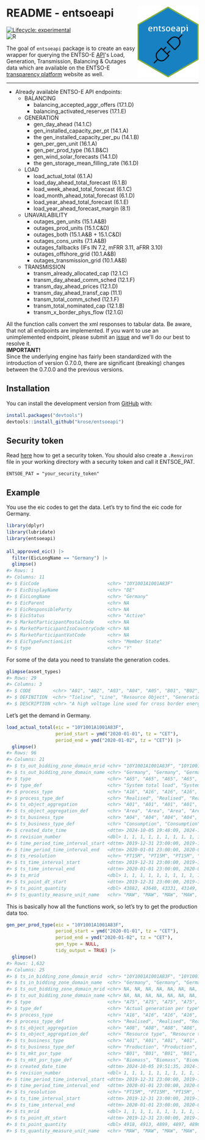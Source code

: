 # README - entsoeapi <img src="man/figures/sticker.png" width="160px" align="right" />

<!-- badges: start -->
[![Lifecycle:
experimental](https://lifecycle.r-lib.org/articles/figures/lifecycle-experimental.svg)](https://lifecycle.r-lib.org/articles/stages.html#experimental)    
![R](https://img.shields.io/badge/r-%23276DC3.svg?style=for-the-badge&logo=r&logoColor=white)    
<!-- badges: end -->

The goal of `entsoeapi` package is to create an easy wrapper for querying the
ENTSO-E [API](https://transparency.entsoe.eu/content/static_content/Static%20content/web%20api/Guide.html)'s
Load, Generation, Transmission, Balancing & Outages data which are available on the ENTSO-E [transparency
platform](https://transparency.entsoe.eu/) website as well.    

---     

-   Already available ENTSO-E API endpoints:
    -   BALANCING
        -   balancing_accepted_aggr_offers (17.1.D)
        -   balancing_activated_reserves (17.1.E)
    -   GENERATION
        -   gen_day_ahead (14.1.C)
        -   gen_installed_capacity_per_pt (14.1.A)
        -   the gen_installed_capacity_per_pu (14.1.B)
        -   gen_per_gen_unit (16.1.A)
        -   gen_per_prod_type (16.1.B&C)
        -   gen_wind_solar_forecasts (14.1.D)
        -   the gen_storage_mean_filling_rate (16.1.D)
    -   LOAD
        -   load_actual_total (6.1.A)
        -   load_day_ahead_total_forecast (6.1.B)
        -   load_week_ahead_total_forecast (6.1.C)
        -   load_month_ahead_total_forecast (6.1.D)
        -   load_year_ahead_total_forecast (6.1.E)
        -   load_year_ahead_forecast_margin (8.1)
    -   UNAVAILABILITY
        -   outages_gen_units (15.1.A&B)
        -   outages_prod_units (15.1.C&D)
        -   outages_both (15.1.A&B + 15.1.C&D)
        -   outages_cons_units (7.1.A&B)
        -   outages_fallbacks (IFs IN 7.2, mFRR 3.11, aFRR 3.10)
        -   outages_offshore_grid (10.1.A&B)
        -   outages_transmission_grid (10.1.A&B)
    -   TRANSMISSION
        -   transm_already_allocated_cap (12.1.C)
        -   transm_day_ahead_comm_sched (12.1.F)
        -   transm_day_ahead_prices (12.1.D)
        -   transm_day_ahead_transf_cap (11.1)
        -   transm_total_comm_sched (12.1.F)
        -   transm_total_nominated_cap (12.1.B)
        -   transm_x_border_phys_flow (12.1.G)

All the function calls convert the xml responses to tabular data. Be aware, that not all endpoints are implemented.
If you want to use an unimplemented endpoint, please submit an [issue](https://github.com/krose/entsoeapi/issues) 
and we'll do our best to resolve it.    
<b>IMPORTANT!</b>    
Since the underlying engine has fairly been standardized with the introduction of version 0.7.0.0, 
there are significant (breaking) changes between the 0.7.0.0 and the previous versions.

## Installation

You can install the development version from [GitHub](https://github.com/) with:

``` r
install.packages("devtools")
devtools::install_github("krose/entsoeapi")
```

## Security token

Read
[here](https://transparency.entsoe.eu/content/static_content/Static%20content/web%20api/Guide.html#_authentication_and_authorisation)
how to get a security token. You should also create a `.Renviron` file in your
working directory with a security token and call it ENTSOE_PAT.

```         
ENTSOE_PAT = "your_security_token"
```

## Example

You use the eic codes to get the data. Let’s try to find the eic code for
Germany.

``` r
library(dplyr)
library(lubridate)
library(entsoeapi)

all_approved_eic() |>
  filter(EicLongName == "Germany") |>
  glimpse()
#> Rows: 1
#> Columns: 11
#> $ EicCode                         <chr> "10Y1001A1001A83F"
#> $ EicDisplayName                  <chr> "DE"
#> $ EicLongName                     <chr> "Germany"
#> $ EicParent                       <chr> NA
#> $ EicResponsibleParty             <chr> NA
#> $ EicStatus                       <chr> "Active"
#> $ MarketParticipantPostalCode     <chr> NA
#> $ MarketParticipantIsoCountryCode <chr> NA
#> $ MarketParticipantVatCode        <chr> NA
#> $ EicTypeFunctionList             <chr> "Member State"
#> $ type                            <chr> "Y"
```

For some of the data you need to translate the generation codes.

``` r
glimpse(asset_types)
#> Rows: 29
#> Columns: 3
#> $ CODE        <chr> "A01", "A02", "A03", "A04", "A05", "B01", "B02", "B0…
#> $ DEFINITION  <chr> "Tieline", "Line", "Resource Object", "Generation", …
#> $ DESCRIPTION <chr> "A high voltage line used for cross border energy in…

```

Let’s get the demand in Germany.

``` r
load_actual_total(eic = "10Y1001A1001A83F",
                  period_start = ymd("2020-01-01", tz = "CET"),
                  period_end = ymd("2020-01-02", tz = "CET")) |>
  glimpse()
#> Rows: 96
#> Columns: 21
#> $ ts_out_bidding_zone_domain_mrid <chr> "10Y1001A1001A83F", "10Y1001A1001A83F", "1…
#> $ ts_out_bidding_zone_domain_name <chr> "Germany", "Germany", "Germany", "Germany"…
#> $ type                            <chr> "A65", "A65", "A65", "A65", "A65", "A65", …
#> $ type_def                        <chr> "System total load", "System total load", …
#> $ process_type                    <chr> "A16", "A16", "A16", "A16", "A16", "A16", …
#> $ process_type_def                <chr> "Realised", "Realised", "Realised", "Reali…
#> $ ts_object_aggregation           <chr> "A01", "A01", "A01", "A01", "A01", "A01", …
#> $ ts_object_aggregation_def       <chr> "Area", "Area", "Area", "Area", "Area", "A…
#> $ ts_business_type                <chr> "A04", "A04", "A04", "A04", "A04", "A04", …
#> $ ts_business_type_def            <chr> "Consumption", "Consumption", "Consumption…
#> $ created_date_time               <dttm> 2024-10-05 19:48:09, 2024-10-05 19:48:09,…
#> $ revision_number                 <dbl> 1, 1, 1, 1, 1, 1, 1, 1, 1, 1, 1, 1, 1, 1, …
#> $ time_period_time_interval_start <dttm> 2019-12-31 23:00:00, 2019-12-31 23:00:00,…
#> $ time_period_time_interval_end   <dttm> 2020-01-01 23:00:00, 2020-01-01 23:00:00,…
#> $ ts_resolution                   <chr> "PT15M", "PT15M", "PT15M", "PT15M", "PT15M…
#> $ ts_time_interval_start          <dttm> 2019-12-31 23:00:00, 2019-12-31 23:00:00,…
#> $ ts_time_interval_end            <dttm> 2020-01-01 23:00:00, 2020-01-01 23:00:00,…
#> $ ts_mrid                         <dbl> 1, 1, 1, 1, 1, 1, 1, 1, 1, 1, 1, 1, 1, 1, …
#> $ ts_point_dt_start               <dttm> 2019-12-31 23:00:00, 2019-12-31 23:15:00,…
#> $ ts_point_quantity               <dbl> 43882, 43640, 43331, 43149, 43017, 42806, …
#> $ ts_quantity_measure_unit_name   <chr> "MAW", "MAW", "MAW", "MAW", "MAW", "MAW", …
```

This is basically how all the functions work, so let’s try to get the production
data too.

``` r
gen_per_prod_type(eic = "10Y1001A1001A83F", 
                  period_start = ymd("2020-01-01", tz = "CET"),
                  period_end = ymd("2020-01-02", tz = "CET"),
                  gen_type = NULL,
                  tidy_output = TRUE) |>
  glimpse()
#> Rows: 1,632
#> Columns: 25
#> $ ts_in_bidding_zone_domain_mrid  <chr> "10Y1001A1001A83F", "10Y1001A1001A83F", "10Y100…
#> $ ts_in_bidding_zone_domain_name  <chr> "Germany", "Germany", "Germany", "Germany", "Ge…
#> $ ts_out_bidding_zone_domain_mrid <chr> NA, NA, NA, NA, NA, NA, NA, NA, NA, NA, NA, NA,…
#> $ ts_out_bidding_zone_domain_name <chr> NA, NA, NA, NA, NA, NA, NA, NA, NA, NA, NA, NA,…
#> $ type                            <chr> "A75", "A75", "A75", "A75", "A75", "A75", "A75"…
#> $ type_def                        <chr> "Actual generation per type", "Actual generatio…
#> $ process_type                    <chr> "A16", "A16", "A16", "A16", "A16", "A16", "A16"…
#> $ process_type_def                <chr> "Realised", "Realised", "Realised", "Realised",…
#> $ ts_object_aggregation           <chr> "A08", "A08", "A08", "A08", "A08", "A08", "A08"…
#> $ ts_object_aggregation_def       <chr> "Resource type", "Resource type", "Resource typ…
#> $ ts_business_type                <chr> "A01", "A01", "A01", "A01", "A01", "A01", "A01"…
#> $ ts_business_type_def            <chr> "Production", "Production", "Production", "Prod…
#> $ ts_mkt_psr_type                 <chr> "B01", "B01", "B01", "B01", "B01", "B01", "B01"…
#> $ ts_mkt_psr_type_def             <chr> "Biomass", "Biomass", "Biomass", "Biomass", "Bi…
#> $ created_date_time               <dttm> 2024-10-05 19:51:35, 2024-10-05 19:51:35, 2024…
#> $ revision_number                 <dbl> 1, 1, 1, 1, 1, 1, 1, 1, 1, 1, 1, 1, 1, 1, 1, 1,…
#> $ time_period_time_interval_start <dttm> 2019-12-31 23:00:00, 2019-12-31 23:00:00, 2019…
#> $ time_period_time_interval_end   <dttm> 2020-01-01 23:00:00, 2020-01-01 23:00:00, 2020…
#> $ ts_resolution                   <chr> "PT15M", "PT15M", "PT15M", "PT15M", "PT15M", "P…
#> $ ts_time_interval_start          <dttm> 2019-12-31 23:00:00, 2019-12-31 23:00:00, 2019…
#> $ ts_time_interval_end            <dttm> 2020-01-01 23:00:00, 2020-01-01 23:00:00, 2020…
#> $ ts_mrid                         <dbl> 1, 1, 1, 1, 1, 1, 1, 1, 1, 1, 1, 1, 1, 1, 1, 1,…
#> $ ts_point_dt_start               <dttm> 2019-12-31 23:00:00, 2019-12-31 23:15:00, 2019…
#> $ ts_point_quantity               <dbl> 4918, 4913, 4899, 4897, 4896, 4877, 4886, 4896,…
#> $ ts_quantity_measure_unit_name   <chr> "MAW", "MAW", "MAW", "MAW", "MAW", "MAW", "MAW"…
```
